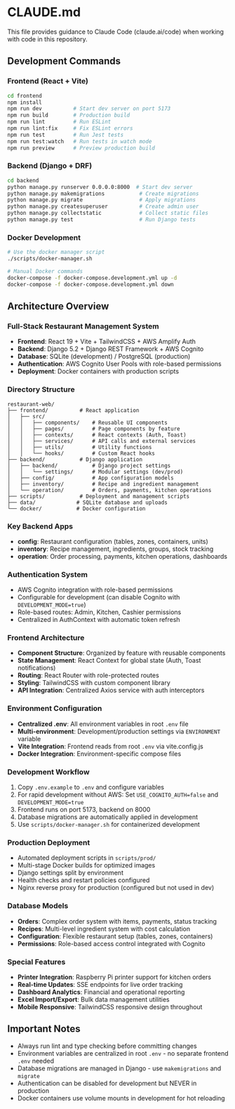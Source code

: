 # CLAUDE.md

This file provides guidance to Claude Code (claude.ai/code) when working with code in this repository.

## Development Commands

### Frontend (React + Vite)
```bash
cd frontend
npm install
npm run dev          # Start dev server on port 5173
npm run build        # Production build
npm run lint         # Run ESLint
npm run lint:fix     # Fix ESLint errors
npm run test         # Run Jest tests
npm run test:watch   # Run tests in watch mode
npm run preview      # Preview production build
```

### Backend (Django + DRF)
```bash
cd backend
python manage.py runserver 0.0.0.0:8000  # Start dev server
python manage.py makemigrations           # Create migrations
python manage.py migrate                  # Apply migrations
python manage.py createsuperuser          # Create admin user
python manage.py collectstatic            # Collect static files
python manage.py test                     # Run Django tests
```

### Docker Development
```bash
# Use the docker manager script
./scripts/docker-manager.sh

# Manual Docker commands
docker-compose -f docker-compose.development.yml up -d
docker-compose -f docker-compose.development.yml down
```

## Architecture Overview

### Full-Stack Restaurant Management System
- **Frontend**: React 19 + Vite + TailwindCSS + AWS Amplify Auth
- **Backend**: Django 5.2 + Django REST Framework + AWS Cognito
- **Database**: SQLite (development) / PostgreSQL (production)
- **Authentication**: AWS Cognito User Pools with role-based permissions
- **Deployment**: Docker containers with production scripts

### Directory Structure
```
restaurant-web/
├── frontend/          # React application
│   ├── src/
│   │   ├── components/    # Reusable UI components
│   │   ├── pages/         # Page components by feature
│   │   ├── contexts/      # React contexts (Auth, Toast)
│   │   ├── services/      # API calls and external services
│   │   ├── utils/         # Utility functions
│   │   └── hooks/         # Custom React hooks
├── backend/           # Django application
│   ├── backend/           # Django project settings
│   │   └── settings/      # Modular settings (dev/prod)
│   ├── config/            # App configuration models
│   ├── inventory/         # Recipe and ingredient management
│   └── operation/         # Orders, payments, kitchen operations
├── scripts/           # Deployment and management scripts
├── data/             # SQLite database and uploads
└── docker/           # Docker configuration
```

### Key Backend Apps
- **config**: Restaurant configuration (tables, zones, containers, units)
- **inventory**: Recipe management, ingredients, groups, stock tracking
- **operation**: Order processing, payments, kitchen operations, dashboards

### Authentication System
- AWS Cognito integration with role-based permissions
- Configurable for development (can disable Cognito with `DEVELOPMENT_MODE=true`)
- Role-based routes: Admin, Kitchen, Cashier permissions
- Centralized in AuthContext with automatic token refresh

### Frontend Architecture
- **Component Structure**: Organized by feature with reusable components
- **State Management**: React Context for global state (Auth, Toast notifications)
- **Routing**: React Router with role-protected routes
- **Styling**: TailwindCSS with custom component library
- **API Integration**: Centralized Axios service with auth interceptors

### Environment Configuration
- **Centralized .env**: All environment variables in root `.env` file
- **Multi-environment**: Development/production settings via `ENVIRONMENT` variable
- **Vite Integration**: Frontend reads from root `.env` via vite.config.js
- **Docker Integration**: Environment-specific compose files

### Development Workflow
1. Copy `.env.example` to `.env` and configure variables
2. For rapid development without AWS: Set `USE_COGNITO_AUTH=false` and `DEVELOPMENT_MODE=true`
3. Frontend runs on port 5173, backend on 8000
4. Database migrations are automatically applied in development
5. Use `scripts/docker-manager.sh` for containerized development

### Production Deployment
- Automated deployment scripts in `scripts/prod/`
- Multi-stage Docker builds for optimized images
- Django settings split by environment
- Health checks and restart policies configured
- Nginx reverse proxy for production (configured but not used in dev)

### Database Models
- **Orders**: Complex order system with items, payments, status tracking
- **Recipes**: Multi-level ingredient system with cost calculation
- **Configuration**: Flexible restaurant setup (tables, zones, containers)
- **Permissions**: Role-based access control integrated with Cognito

### Special Features
- **Printer Integration**: Raspberry Pi printer support for kitchen orders
- **Real-time Updates**: SSE endpoints for live order tracking
- **Dashboard Analytics**: Financial and operational reporting
- **Excel Import/Export**: Bulk data management utilities
- **Mobile Responsive**: TailwindCSS responsive design throughout

## Important Notes
- Always run lint and type checking before committing changes
- Environment variables are centralized in root `.env` - no separate frontend `.env` needed
- Database migrations are managed in Django - use `makemigrations` and `migrate`
- Authentication can be disabled for development but NEVER in production
- Docker containers use volume mounts in development for hot reloading